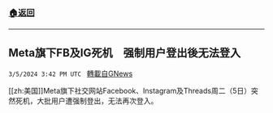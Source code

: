 ###  [:house:返回](README.md)
---


## Meta旗下FB及IG死机　强制用户登出後无法登入
`3/5/2024 3:42 PM UTC ` [轉載自GNews](https://gnews.org/articles/2367659)

[[zh:美国]]Meta旗下社交网站Facebook、Instagram及Threads周二（5日）突然死机，大批用户遭强制登出，无法再次登入。
